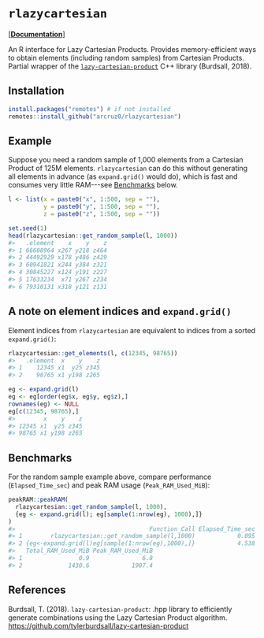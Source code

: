 # `rlazycartesian`

[[**Documentation**]](https://arcruz0.github.io/extra/rlazycartesian/)

An R interface for Lazy Cartesian Products. Provides memory-efficient ways to obtain elements (including random samples) from Cartesian Products. Partial wrapper of the [`lazy-cartesian-product`](https://github.com/tylerburdsall/lazy-cartesian-product) C++ library (Burdsall, 2018).

## Installation

``` r
install.packages("remotes") # if not installed
remotes::install_github("arcruz0/rlazycartesian")
```

## Example

Suppose you need a random sample of 1,000 elements from a Cartesian Product of 125M elements. `rlazycartesian` can do this without generating all elements in advance (as `expand.grid()` would do), which is fast and consumes very little RAM---see [Benchmarks](#benchmarks) below.

``` r
l <- list(x = paste0("x", 1:500, sep = ""),
          y = paste0("y", 1:500, sep = ""),
          z = paste0("z", 1:500, sep = ""))

set.seed(1)
head(rlazycartesian::get_random_sample(l, 1000))
#>   .element    x    y    z
#> 1 66608964 x267 y218 z464
#> 2 44492929 x178 y486 z429
#> 3 60941821 x244 y384 z321
#> 4 30845227 x124 y191 z227
#> 5 17633234  x71 y267 z234
#> 6 79310131 x318 y121 z131
```

## A note on element indices and `expand.grid()`

Element indices from `rlazycartesian` are equivalent to indices from a sorted `expand.grid()`:

``` r
rlazycartesian::get_elements(l, c(12345, 98765))
#>   .element  x    y    z
#> 1    12345 x1  y25 z345
#> 2    98765 x1 y198 z265

eg <- expand.grid(l)
eg <- eg[order(eg$x, eg$y, eg$z),]
rownames(eg) <- NULL
eg[c(12345, 98765),]
#>        x    y    z
#> 12345 x1  y25 z345
#> 98765 x1 y198 z265
```

## Benchmarks

For the random sample example above, compare performance (`Elapsed_Time_sec`) and peak RAM usage (`Peak_RAM_Used_MiB`):

``` r
peakRAM::peakRAM(
  rlazycartesian::get_random_sample(l, 1000),
  {eg <- expand.grid(l); eg[sample(1:nrow(eg), 1000),]}
)
#>                                      Function_Call Elapsed_Time_sec
#> 1        rlazycartesian::get_random_sample(l,1000)            0.095
#> 2 {eg<-expand.grid(l)eg[sample(1:nrow(eg),1000),]}            4.538
#>   Total_RAM_Used_MiB Peak_RAM_Used_MiB
#> 1                0.9               6.8
#> 2             1430.6            1907.4
```

## References

Burdsall, T. (2018). `lazy-cartesian-product`: .hpp library to efficiently generate combinations using the Lazy Cartesian Product algorithm. <https://github.com/tylerburdsall/lazy-cartesian-product>